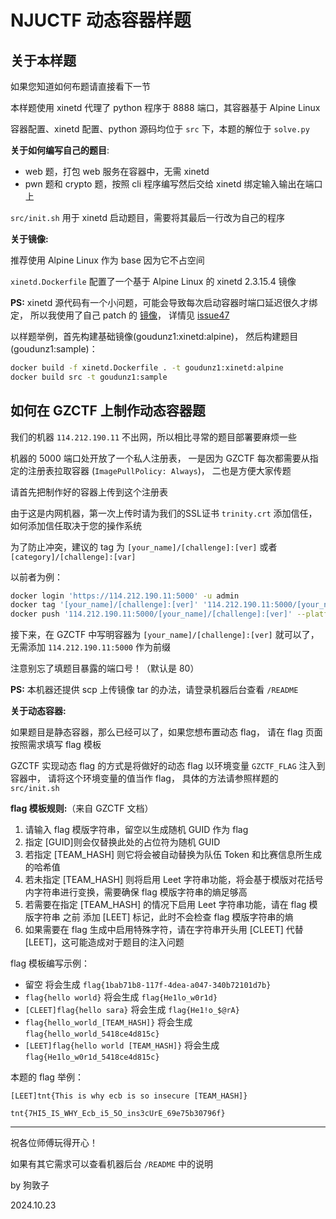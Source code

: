 # NJUCTF 动态容器样题

## 关于本样题

如果您知道如何布题请直接看下一节

本样题使用 xinetd 代理了 python 程序于 8888 端口，其容器基于 Alpine Linux

容器配置、xinetd 配置、python 源码均位于 `src` 下，本题的解位于 `solve.py`

**关于如何编写自己的题目**:
- web 题，打包 web 服务在容器中，无需 xinetd
- pwn 题和 crypto 题，按照 cli 程序编写然后交给 xinetd 绑定输入输出在端口上

`src/init.sh` 用于 xinetd 启动题目，需要将其最后一行改为自己的程序

**关于镜像:**

推荐使用 Alpine Linux 作为 base 因为它不占空间

`xinetd.Dockerfile` 配置了一个基于 Alpine Linux 的 xinetd 2.3.15.4 镜像

**PS:** xinetd 源代码有一个小问题，可能会导致每次启动容器时端口延迟很久才绑定，
所以我使用了自己 patch 的 [镜像](https://github.com/goudunz1/xinetd)，
详情见 [issue47](https://github.com/openSUSE/xinetd/issues/47)

以样题举例，首先构建基础镜像(goudunz1:xinetd:alpine)，
然后构建题目(goudunz1:sample)：

```sh
docker build -f xinetd.Dockerfile . -t goudunz1:xinetd:alpine
docker build src -t goudunz1:sample
```

## 如何在 GZCTF 上制作动态容器题

我们的机器 `114.212.190.11` 不出网，所以相比寻常的题目部署要麻烦一些

机器的 5000 端口处开放了一个私人注册表，
一是因为 GZCTF 每次都需要从指定的注册表拉取容器 (`ImagePullPolicy: Always`)，
二也是方便大家传题

请首先把制作好的容器上传到这个注册表

由于这是内网机器，第一次上传时请为我们的SSL证书 `trinity.crt` 添加信任，
如何添加信任取决于您的操作系统

为了防止冲突，建议的 tag 为 `[your_name]/[challenge]:[ver]`
或者 `[category]/[challenge]:[var]`

以前者为例：

```sh
docker login 'https://114.212.190.11:5000' -u admin
docker tag '[your_name]/[challenge]:[ver]' '114.212.190.11:5000/[your_name]/[challenge]:[ver]'
docker push '114.212.190.11:5000/[your_name]/[challenge]:[ver]' --platform=linux/amd64
```

接下来，在 GZCTF 中写明容器为 `[your_name]/[challenge]:[ver]` 就可以了，
无需添加 `114.212.190.11:5000` 作为前缀

注意别忘了填题目暴露的端口号！（默认是 80）

**PS:** 本机器还提供 scp 上传镜像 tar 的办法，请登录机器后台查看 `/README`

**关于动态容器:**

如果题目是静态容器，那么已经可以了，如果您想布置动态 flag，
请在 flag 页面按照需求填写 flag 模板

GZCTF 实现动态 flag 的方式是将做好的动态 flag 以环境变量 `GZCTF_FLAG` 注入到容器中，
请将这个环境变量的值当作 flag，
具体的方法请参照样题的 `src/init.sh`

**flag 模板规则:**（来自 GZCTF 文档）

1. 请输入 flag 模版字符串，留空以生成随机 GUID 作为 flag
2. 指定 [GUID]则会仅替换此处的占位符为随机 GUID
3. 若指定 [TEAM_HASH] 则它将会被自动替换为队伍 Token 和比赛信息所生成的哈希值
4. 若未指定 [TEAM_HASH] 则将启用 Leet 字符串功能，将会基于模版对花括号内字符串进行变换，需要确保 flag 模版字符串的熵足够高
5. 若需要在指定 [TEAM_HASH] 的情况下启用 Leet 字符串功能，请在 flag 模版字符串 之前 添加 [LEET] 标记，此时不会检查 flag 模版字符串的熵
6. 如果需要在 flag 生成中启用特殊字符，请在字符串开头用 [CLEET] 代替 [LEET]，这可能造成对于题目的注入问题

flag 模板编写示例：

  - 留空 将会生成 `flag{1bab71b8-117f-4dea-a047-340b72101d7b}`
  - `flag{hello world}` 将会生成 `flag{He1lo_w0r1d}`
  - `[CLEET]flag{hello sara}` 将会生成 `flag{He1!o_$@rA}`
  - `flag{hello_world_[TEAM_HASH]}` 将会生成 `flag{hello_world_5418ce4d815c}`
  - `[LEET]flag{hello world [TEAM_HASH]}` 将会生成 `flag{He1lo_w0r1d_5418ce4d815c}`

本题的 flag 举例：

`[LEET]tnt{This is why ecb is so insecure [TEAM_HASH]}`

`tnt{7HI5_IS_WHY_Ecb_i5_5O_ins3cUrE_69e75b30796f}`

---

祝各位师傅玩得开心！

如果有其它需求可以查看机器后台 `/README` 中的说明

by 狗敦子

2024.10.23
